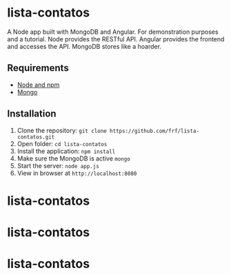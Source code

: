 # lista-contatos
A Node app built with MongoDB and Angular. For demonstration purposes and a tutorial.
Node provides the RESTful API. Angular provides the frontend and accesses the API. MongoDB stores like a hoarder.

## Requirements

- [Node and npm](http://nodejs.org)
- [Mongo](https://www.mongodb.org/)

## Installation

1. Clone the repository: `git clone https://github.com/frf/lista-contatos.git`
2. Open folder:  `cd lista-contatos`
3. Install the application: `npm install`
3. Make sure the MongoDB is active `mongo` 
3. Start the server: `node app.js`
4. View in browser at `http://localhost:8080`

# lista-contatos
# lista-contatos
# lista-contatos
